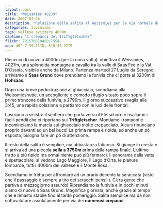 ```yaml
---
layout: post
title: "Weissmies 4023m"
date: 2007-07-26
description: "Relazione della salita al Weissmies per la via normale dalla Weissmieshutte"
categories: alpinismo
tags: vallese svizzera 4000m
caption: "I crepacci del Triftgletscher"
flickr: 72157601049817554
map: 46° 7’39.71"N, 8°0’43.22"E
---
```

Rieccoci di nuovo a 4000m (per la nona volta): obiettivo il Weissmies, 4027m, una splendida montagna a cavallo tra la valle di Saas Fee e la Val D’Ossola, visibile anche da Milano. Partenza martedi 27 Luglio da Seregno, arriviamo a **Saas Grund** dove prendiamo la funivia che ci porta ai 3200m di **Hohsaas**.

Dopo una breve perlustrazione al ghiacciaio, scendiamo alla Weissmieshutte, un accogliente e comodo rifugio situato poco sopra il primo troncone della funivia, a 2796m. Il giorno successivo sveglia alle 3:45, una rapida colazione e partiamo con le luci delle frontali.

Lasciamo a sinistra il sentiero che porta verso il Fletschorn e risaliamo i facili pendii che ci riportano sul **Triftgletscher**. Montiamo i ramponi e incominciamo la marcia sul ghiacciaio molto crepacciato. Alcuni rinunciano proprio davanti ad un bel buco! La prima rampa è ripida, ed anche un pò esposta, bisogna fare un pò di attenzione.

Il resto della salita è semplice, ma abbastanza faticoso. Si giunge in cresta e si arriva ad una piccola **sella a 3750m** prima della rampa finale. L’ultimo tratto è più ripido ma ormai niente può più fermarci. Il panorama dalla vetta è spettacolare, si vedono Lago Maggiore, il Lago d’Orta, le pianure lombarde, tutti i 4000m del valllese e il Monte Rosa.

Scendiamo in fretta per affrontare ad un orario decente la seraccata (visto che il passaggio è sempre a tiro dei seracchi pensili). C’era gente che partiva a mezzogiorno assurdo! Riprendiamo la funivia e in pochi minuti siamo di nuovo a Saas Grund. Magnifica giornata, anche grazie al tempo che è rimasto stabile fino al tardo pomeriggio. Salita semplice ma da non sottovalutare assolutamente per via dei **numerosi crepacci**.